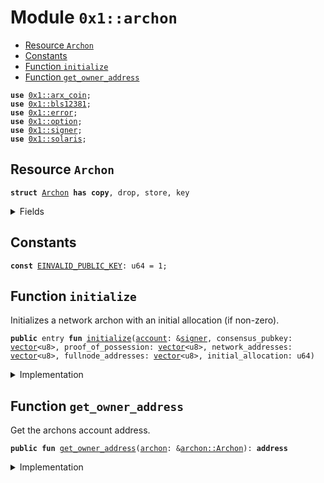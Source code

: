 
<a name="0x1_archon"></a>

# Module `0x1::archon`



-  [Resource `Archon`](#0x1_archon_Archon)
-  [Constants](#@Constants_0)
-  [Function `initialize`](#0x1_archon_initialize)
-  [Function `get_owner_address`](#0x1_archon_get_owner_address)


<pre><code><b>use</b> <a href="arx_coin.md#0x1_arx_coin">0x1::arx_coin</a>;
<b>use</b> <a href="../../std/doc/bls12381.md#0x1_bls12381">0x1::bls12381</a>;
<b>use</b> <a href="../../std/doc/error.md#0x1_error">0x1::error</a>;
<b>use</b> <a href="../../std/doc/option.md#0x1_option">0x1::option</a>;
<b>use</b> <a href="../../std/doc/signer.md#0x1_signer">0x1::signer</a>;
<b>use</b> <a href="solaris.md#0x1_solaris">0x1::solaris</a>;
</code></pre>



<a name="0x1_archon_Archon"></a>

## Resource `Archon`



<pre><code><b>struct</b> <a href="archon.md#0x1_archon_Archon">Archon</a> <b>has</b> <b>copy</b>, drop, store, key
</code></pre>



<details>
<summary>Fields</summary>


<dl>
<dt>
<code>owner_address: <b>address</b></code>
</dt>
<dd>

</dd>
<dt>
<code>consensus_pubkey: <a href="../../std/doc/vector.md#0x1_vector">vector</a>&lt;u8&gt;</code>
</dt>
<dd>

</dd>
<dt>
<code>network_addresses: <a href="../../std/doc/vector.md#0x1_vector">vector</a>&lt;u8&gt;</code>
</dt>
<dd>

</dd>
<dt>
<code>fullnode_addresses: <a href="../../std/doc/vector.md#0x1_vector">vector</a>&lt;u8&gt;</code>
</dt>
<dd>

</dd>
<dt>
<code>validator_index: u64</code>
</dt>
<dd>

</dd>
<dt>
<code>lux_power: u64</code>
</dt>
<dd>

</dd>
</dl>


</details>

<a name="@Constants_0"></a>

## Constants


<a name="0x1_archon_EINVALID_PUBLIC_KEY"></a>



<pre><code><b>const</b> <a href="archon.md#0x1_archon_EINVALID_PUBLIC_KEY">EINVALID_PUBLIC_KEY</a>: u64 = 1;
</code></pre>



<a name="0x1_archon_initialize"></a>

## Function `initialize`

Initializes a network archon with an initial allocation (if non-zero).


<pre><code><b>public</b> entry <b>fun</b> <a href="archon.md#0x1_archon_initialize">initialize</a>(<a href="account.md#0x1_account">account</a>: &<a href="../../std/doc/signer.md#0x1_signer">signer</a>, consensus_pubkey: <a href="../../std/doc/vector.md#0x1_vector">vector</a>&lt;u8&gt;, proof_of_possession: <a href="../../std/doc/vector.md#0x1_vector">vector</a>&lt;u8&gt;, network_addresses: <a href="../../std/doc/vector.md#0x1_vector">vector</a>&lt;u8&gt;, fullnode_addresses: <a href="../../std/doc/vector.md#0x1_vector">vector</a>&lt;u8&gt;, initial_allocation: u64)
</code></pre>



<details>
<summary>Implementation</summary>


<pre><code><b>public</b> entry <b>fun</b> <a href="archon.md#0x1_archon_initialize">initialize</a>(
	<a href="account.md#0x1_account">account</a>: &<a href="../../std/doc/signer.md#0x1_signer">signer</a>,
	consensus_pubkey: <a href="../../std/doc/vector.md#0x1_vector">vector</a>&lt;u8&gt;,
	proof_of_possession: <a href="../../std/doc/vector.md#0x1_vector">vector</a>&lt;u8&gt;,
	network_addresses: <a href="../../std/doc/vector.md#0x1_vector">vector</a>&lt;u8&gt;,
	fullnode_addresses: <a href="../../std/doc/vector.md#0x1_vector">vector</a>&lt;u8&gt;,
	initial_allocation: u64,
) {
	// Checks the <b>public</b> key <b>has</b> a valid proof-of-possession <b>to</b> prevent rogue-key attacks.
    <b>let</b> pubkey_from_pop = &<b>mut</b> <a href="../../std/doc/bls12381.md#0x1_bls12381_public_key_from_bytes_with_pop">bls12381::public_key_from_bytes_with_pop</a>(
        consensus_pubkey,
        &proof_of_possession_from_bytes(proof_of_possession)
    );
    <b>assert</b>!(<a href="../../std/doc/option.md#0x1_option_is_some">option::is_some</a>(pubkey_from_pop), <a href="../../std/doc/error.md#0x1_error_invalid_argument">error::invalid_argument</a>(<a href="archon.md#0x1_archon_EINVALID_PUBLIC_KEY">EINVALID_PUBLIC_KEY</a>));

	// Initialize the ArxCoin allocation.
	<b>if</b> (initial_allocation &gt; 0) {
	    <a href="solaris.md#0x1_solaris_initialize_allocation">solaris::initialize_allocation</a>&lt;ArxCoin&gt;(<a href="account.md#0x1_account">account</a>, initial_allocation);
	};

    <b>move_to</b>(<a href="account.md#0x1_account">account</a>, <a href="archon.md#0x1_archon_Archon">Archon</a> {
	    owner_address: <a href="../../std/doc/signer.md#0x1_signer_address_of">signer::address_of</a>(<a href="account.md#0x1_account">account</a>),
        consensus_pubkey,
        network_addresses,
        fullnode_addresses,
        validator_index: 0,
	    lux_power: 0,
    });
}
</code></pre>



</details>

<a name="0x1_archon_get_owner_address"></a>

## Function `get_owner_address`

Get the archons account address.


<pre><code><b>public</b> <b>fun</b> <a href="archon.md#0x1_archon_get_owner_address">get_owner_address</a>(<a href="archon.md#0x1_archon">archon</a>: &<a href="archon.md#0x1_archon_Archon">archon::Archon</a>): <b>address</b>
</code></pre>



<details>
<summary>Implementation</summary>


<pre><code><b>public</b> <b>fun</b> <a href="archon.md#0x1_archon_get_owner_address">get_owner_address</a>(<a href="archon.md#0x1_archon">archon</a>: &<a href="archon.md#0x1_archon_Archon">Archon</a>): <b>address</b> {
	<a href="archon.md#0x1_archon">archon</a>.owner_address
}
</code></pre>



</details>


[move-book]: https://move-language.github.io/move/introduction.html
